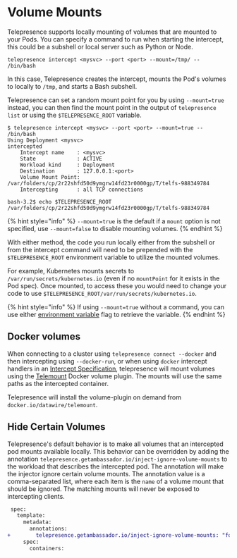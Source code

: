 # Volume Mounts

Telepresence supports locally mounting of volumes that are mounted to your Pods. You can specify a command to run when starting the intercept, this could be a subshell or local server such as Python or Node.

```
telepresence intercept <mysvc> --port <port> --mount=/tmp/ -- /bin/bash
```

In this case, Telepresence creates the intercept, mounts the Pod's volumes to locally to `/tmp`, and starts a Bash subshell.

Telepresence can set a random mount point for you by using `--mount=true` instead, you can then find the mount point in the output of `telepresence list` or using the `$TELEPRESENCE_ROOT` variable.

```
$ telepresence intercept <mysvc> --port <port> --mount=true -- /bin/bash
Using Deployment <mysvc>
intercepted
    Intercept name    : <mysvc>
    State             : ACTIVE
    Workload kind     : Deployment
    Destination       : 127.0.0.1:<port>
    Volume Mount Point: /var/folders/cp/2r22shfd50d9ymgrw14fd23r0000gp/T/telfs-988349784
    Intercepting      : all TCP connections

bash-3.2$ echo $TELEPRESENCE_ROOT
/var/folders/cp/2r22shfd50d9ymgrw14fd23r0000gp/T/telfs-988349784
```

{% hint style="info" %}
`--mount=true` is the default if a `mount` option is not specified, use `--mount=false` to disable mounting volumes.
{% endhint %}

With either method, the code you run locally either from the subshell or from the intercept command will need to be prepended with the `$TELEPRESENCE_ROOT` environment variable to utilize the mounted volumes.

For example, Kubernetes mounts secrets to `/var/run/secrets/kubernetes.io` (even if no `mountPoint` for it exists in the Pod spec). Once mounted, to access these you would need to change your code to use `$TELEPRESENCE_ROOT/var/run/secrets/kubernetes.io`.

{% hint style="info" %}
If using `--mount=true` without a command, you can use either [environment variable](environment-variables.md) flag to retrieve the variable.
{% endhint %}

## Docker volumes

When connecting to a cluster using `telepresence connect --docker` and then intercepting using `--docker-run`, or when using `docker` intercept handlers in an [Intercept Specification](intercepts/configure-intercept-using-specifications.md), telepresence will mount volumes using the [Telemount](https://github.com/datawire/docker-volume-telemount) Docker volume plugin. The mounts will use the same paths as the intercepted container.

Telepresence will install the volume-plugin on demand from `docker.io/datawire/telemount`.

## Hide Certain Volumes

Telepresence's default behavior is to make all volumes that an intercepted pod mounts available locally. This behavior can be overridden by adding the annotation `telepresence.getambassador.io/inject-ignore-volume-mounts` to the workload that describes the intercepted pod. The annotation will make the injector ignore certain volume mounts. The annotation value is a comma-separated list, where each item is the `name` of a volume mount that should be ignored. The matching mounts will never be exposed to intercepting clients.

```diff
 spec:
   template:
     metadata:
       annotations:
+        telepresence.getambassador.io/inject-ignore-volume-mounts: "foo,bar"
     spec:
       containers:
```
